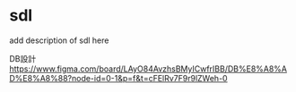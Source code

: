 # sdl

add description of sdl here

DB設計
https://www.figma.com/board/LAyO84AvzhsBMyICwfrIBB/DB%E8%A8%AD%E8%A8%88?node-id=0-1&p=f&t=cFElRv7F9r9lZWeh-0